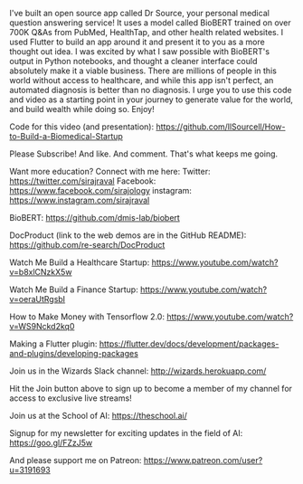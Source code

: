 I've built an open source app called Dr Source, your personal medical question answering service! It uses a model called BioBERT trained on over 700K Q&As from PubMed, HealthTap, and other health related websites. I used Flutter to build an app around it and present it to you as a more thought out idea. I was excited by what I saw possible with BioBERT's output in Python notebooks, and thought a cleaner interface could absolutely make it a viable business. There are millions of people in this world without access to healthcare, and while this app isn't perfect, an automated diagnosis is better than no diagnosis. I urge you to use this code and video as a starting point in your journey to generate value for the world, and build wealth while doing so. Enjoy!

Code for this video (and presentation): 
https://github.com/llSourcell/How-to-Build-a-Biomedical-Startup

Please Subscribe! And like. And comment. That's what keeps me going. 

Want more education? Connect with me here:
Twitter: https://twitter.com/sirajraval
Facebook: https://www.facebook.com/sirajology
instagram: https://www.instagram.com/sirajraval

BioBERT:
https://github.com/dmis-lab/biobert

DocProduct (link to the web demos are in the GitHub README):
https://github.com/re-search/DocProduct

Watch Me Build a Healthcare Startup:
https://www.youtube.com/watch?v=b8xlCNzkX5w

Watch Me Build a Finance Startup:
https://www.youtube.com/watch?v=oeraUtRgsbI

How to Make Money with Tensorflow 2.0:
https://www.youtube.com/watch?v=WS9Nckd2kq0

Making a Flutter plugin:
https://flutter.dev/docs/development/packages-and-plugins/developing-packages

Join us in the Wizards Slack channel:
http://wizards.herokuapp.com/

Hit the Join button above to sign up to become a member of my channel for access to exclusive live streams!

Join us at the School of AI:
https://theschool.ai/

Signup for my newsletter for exciting updates in the field of AI:
https://goo.gl/FZzJ5w

And please support me on Patreon:
https://www.patreon.com/user?u=3191693